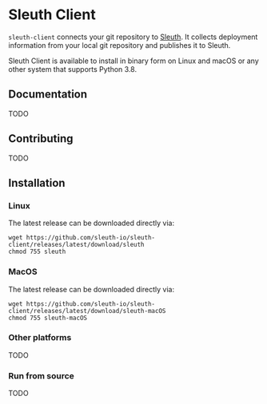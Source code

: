 # Sleuth Client

`sleuth-client` connects your git repository to [Sleuth](https://sleuth.io). It collects deployment information 
from your local git repository and publishes it to Sleuth.

Sleuth Client is available to install in binary form on Linux and macOS or any other 
system that supports Python 3.8.

## Documentation

TODO

## Contributing

TODO


## Installation

### Linux

The latest release can be downloaded directly via:

```
wget https://github.com/sleuth-io/sleuth-client/releases/latest/download/sleuth
chmod 755 sleuth
```

### MacOS

The latest release can be downloaded directly via:

```
wget https://github.com/sleuth-io/sleuth-client/releases/latest/download/sleuth-macOS
chmod 755 sleuth-macOS
```

### Other platforms

TODO

### Run from source

TODO

[manual]: https://cli.github.com/manual/
[Homebrew]: https://brew.sh
[MacPorts]: https://www.macports.org
[winget]: https://github.com/microsoft/winget-cli
[scoop]: https://scoop.sh
[Chocolatey]: https://chocolatey.org
[releases page]: https://github.com/cli/cli/releases/latest
[hub]: https://github.com/github/hub
[contributing]: ./.github/CONTRIBUTING.md
[gh-vs-hub]: ./docs/gh-vs-hub.md
[build from source]: ./docs/source.md
